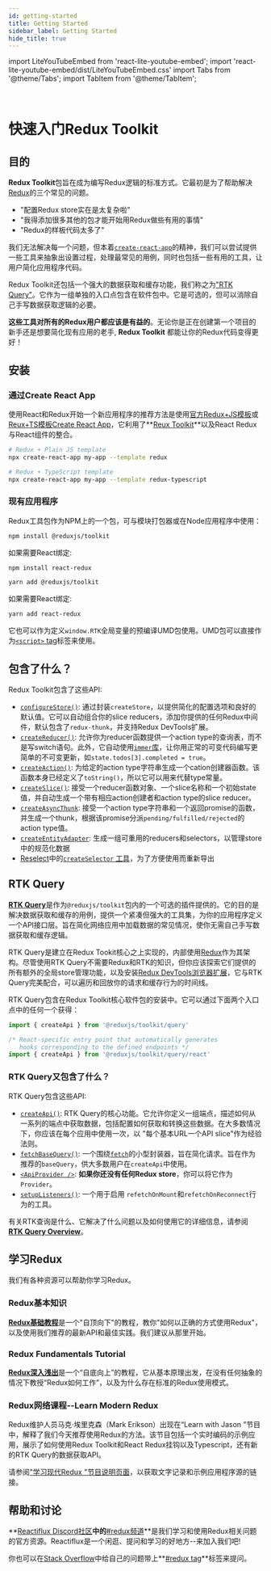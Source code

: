 ```yaml
---
id: getting-started
title: Getting Started
sidebar_label: Getting Started
hide_title: true
---
```


import LiteYouTubeEmbed from 'react-lite-youtube-embed';
import 'react-lite-youtube-embed/dist/LiteYouTubeEmbed.css'
import Tabs from '@theme/Tabs';
import TabItem from '@theme/TabItem';

&nbsp;

# 快速入门Redux Toolkit

## 目的
**Redux Toolkit**包旨在成为编写Redux逻辑的标准方式。它最初是为了帮助解决[Redux](https://redux.js.org)的三个常见的问题。

- "配置Redux store实在是太复杂啦"
- "我得添加很多其他的包才能开始用Redux做些有用的事情"
- "Redux的样板代码太多了"

我们无法解决每一个问题，但本着[`create-react-app`](https://github.com/facebook/create-react-app)的精神，我们可以尝试提供一些工具来抽象出设置过程，处理最常见的用例，同时也包括一些有用的工具，让用户简化应用程序代码。

Redux Toolkit还包括一个强大的数据获取和缓存功能，我们称之为["RTK Query"](#rtk-query)。它作为一组单独的入口点包含在软件包中。它是可选的，但可以消除自己手写数据获取逻辑的必要。

**这些工具对所有的Redux用户都应该是有益的**。无论你是正在创建第一个项目的新手还是想要简化现有应用的老手, **Redux Toolkit** 都能让你的Redux代码变得更好！

## 安装

### 通过Create React App

使用React和Redux开始一个新应用程序的推荐方法是使用[官方Redux+JS模板](https://github.com/reduxjs/cra-template-redux)或[Reux+TS模板](https://github.com/reduxjs/cra-template-redux-typescript)[Create React App](https://github.com/facebook/create-react-app)，它利用了**[Reux Toolkit](https://redux-toolkit.js.org/)**以及React Redux与React组件的整合。

```bash
# Redux + Plain JS template
npx create-react-app my-app --template redux

# Redux + TypeScript template
npx create-react-app my-app --template redux-typescript
```

### 现有应用程序

Redux工具包作为NPM上的一个包，可与模块打包器或在Node应用程序中使用：
<Tabs>
  <TabItem value="npm" label="npm" default>

```bash
npm install @reduxjs/toolkit
```

如果需要React绑定:

```bash
npm install react-redux
```

  </TabItem>
  <TabItem value="yarn" label="yarn" default>

```bash
yarn add @reduxjs/toolkit
```

如果需要React绑定:

```bash
yarn add react-redux
```

  </TabItem>
</Tabs>

它也可以作为定义`window.RTK`全局变量的预编译UMD包使用。UMD包可以直接作为[`<script>` tag](https://unpkg.com/@reduxjs/toolkit/dist/redux-toolkit.umd.js)标签来使用。
## 包含了什么？

Redux Toolkit包含了这些API:

- [`configureStore()`](../api/configureStore.mdx): 通过封装`createStore`，以提供简化的配置选项和良好的默认值。它可以自动组合你的slice reducers，添加你提供的任何Redux中间件，默认包含了`redux-thunk`，并支持Redux DevTools扩展。 
- [`createReducer()`](../api/createReducer.mdx): 允许你为reducer函数提供一个action type的查询表，而不是写switch语句。此外，它自动使用[`immer`库](https://github.com/immerjs/immer)，让你用正常的可变代码编写更简单的不可变更新，如`state.todos[3].completed = true`。
- [`createAction()`](../api/createAction.mdx): 为给定的action type字符串生成一个cation创建器函数。该函数本身已经定义了`toString()`，所以它可以用来代替type常量。
- [`createSlice()`](../api/createSlice.mdx): 接受一个reducer函数对象、一个slice名称和一个初始state值，并自动生成一个带有相应action创建者和action type的slice reducer。
- [`createAsyncThunk`](../api/createAsyncThunk.mdx): 接受一个action type字符串和一个返回promise的函数，并生成一个thunk，根据该promise分派`pending/fulfilled/rejected`的action type值。
- [`createEntityAdapter`](../api/createEntityAdapter.mdx): 生成一组可重用的reducers和selectors，以管理store中的规范化数据
- [Reselect](https://github.com/reduxjs/reselect)中的[`createSelector` 工具](../api/createSelector.mdx)，为了方便使用而重新导出
## RTK Query
[**RTK Query**](.../rtk-query/overview.md)是作为`@reduxjs/toolkit`包内的一个可选的插件提供的。它的目的是解决数据获取和缓存的用例，提供一个紧凑但强大的工具集，为你的应用程序定义一个API接口层。旨在简化网络应用中加载数据的常见情况，使你无需自己手写数据获取和缓存逻辑。

RTK Query是建立在Redux Tookit核心之上实现的，内部使用[Redux](https://redux.js.org/)作为其架构。尽管使用RTK Query不需要Redux和RTK的知识，但你应该探索它们提供的所有额外的全局store管理功能，以及安装[Redux DevTools浏览器扩展](https://github.com/reduxjs/redux-devtools)，它与RTK Query完美配合，可以遍历和回放你的请求和缓存行为的时间线。

RTK Query包含在Redux Toolkit核心软件包的安装中。它可以通过下面两个入口点中的任何一个获得：

```ts no-transpile
import { createApi } from '@reduxjs/toolkit/query'

/* React-specific entry point that automatically generates
   hooks corresponding to the defined endpoints */
import { createApi } from '@reduxjs/toolkit/query/react'
```

### RTK Query又包含了什么？

RTK Query包含这些API:

- [`createApi()`](../rtk-query/api/createApi.mdx): RTK Query的核心功能。它允许你定义一组端点，描述如何从一系列的端点中获取数据，包括配置如何获取和转换这些数据。在大多数情况下，你应该在每个应用中使用一次，以 "每个基本URL一个API slice"作为经验法则。
- [`fetchBaseQuery()`](../rtk-query/api/fetchBaseQuery.mdx): 一个围绕[`fetch`](https://developer.mozilla.org/en-US/docs/Web/API/Fetch_API)的小型封装器，旨在简化请求。旨在作为推荐的`baseQuery`，供大多数用户在`createApi`中使用。
- [`<ApiProvider />`](../rtk-query/api/ApiProvider.mdx): **如果你还没有任何Redux store**，你可以将它作为`Provider`。
- [`setupListeners()`](../rtk-query/api/setupListeners.mdx): 一个用于启用 `refetchOnMount`和`refetchOnReconnect`行为的工具。

有关RTK查询是什么、它解决了什么问题以及如何使用它的详细信息，请参阅[**RTK Query Overview**](../rtk-query/overview.md)。

## 学习Redux

我们有各种资源可以帮助你学习Redux。

### Redux基本知识

[**Redux基础教程**](https://redux.js.org/tutorials/essentials/part-1-overview-concepts)是一个"自顶向下"的教程，教你"如何以正确的方式使用Redux"，以及使用我们推荐的最新API和最佳实践。我们建议从那里开始。

### Redux Fundamentals Tutorial

[**Redux深入浅出**](https://redux.js.org/tutorials/fundamentals/part-1-overview)是一个“自底向上”的教程，它从基本原理出发，在没有任何抽象的情况下教授“Redux如何工作”，以及为什么存在标准的Redux使用模式。

### Redux网络课程--Learn Modern Redux

Redux维护人员马克·埃里克森（Mark Erikson）出现在“Learn with Jason ”节目中，解释了我们今天推荐使用Redux的方法。该节目包括一个实时编码的示例应用，展示了如何使用Redux Toolkit和React Redux挂钩以及Typescript，还有新的RTK Query的数据获取API。

请参阅["学习现代Redux "节目说明页面](https://www.learnwithjason.dev/let-s-learn-modern-redux)，以获取文字记录和示例应用程序源的链接。

<LiteYouTubeEmbed 
    id="9zySeP5vH9c"
    title="Learn Modern Redux - Redux Toolkit, React-Redux Hooks, and RTK Query"
/>

## 帮助和讨论

**[Reactiflux Discord社区](http://www.reactiflux.com)**中的**[#redux频道](https://discord.gg/0ZcbPKXt5bZ6au5t)**是我们学习和使用Redux相关问题的官方资源。Reactiflux是一个闲逛、提问和学习的好地方--来加入我们吧!

你也可以在[Stack Overflow](https://stackoverflow.com)中给自己的问题带上**[#redux tag](https://stackoverflow.com/questions/tagged/redux)**标签来提问。
